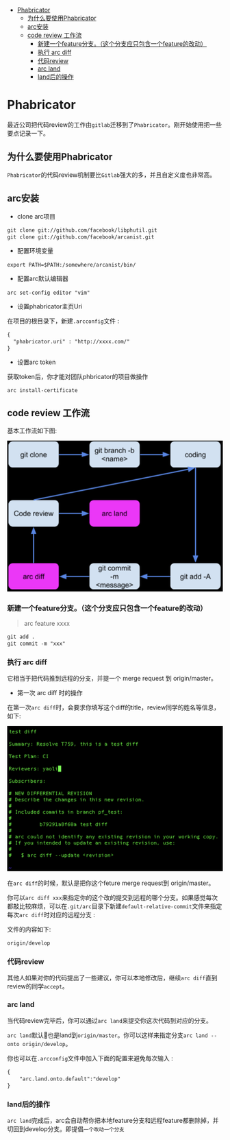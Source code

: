 - [Phabricator](#phabricator)
    - [为什么要使用Phabricator](#为什么要使用phabricator)
    - [arc安装](#arc安装)
    - [code review 工作流](#code-review-工作流)
        - [新建一个feature分支。（这个分支应只包含一个feature的改动）](#新建一个feature分支这个分支应只包含一个feature的改动)
        - [执行 arc diff](#执行-arc-diff)
        - [代码review](#代码review)
        - [arc land](#arc-land)
        - [land后的操作](#land后的操作)

# Phabricator

最近公司把代码review的工作由`gitlab`迁移到了`Phabricator`。刚开始使用把一些要点记录一下。


## 为什么要使用Phabricator

`Phabricator`的代码review机制要比`Gitlab`强大的多，并且自定义度也非常高。


## arc安装

- clone arc项目

```
git clone git://github.com/facebook/libphutil.git
git clone git://github.com/facebook/arcanist.git
```

- 配置环境变量

`export PATH=$PATH:/somewhere/arcanist/bin/`

- 配置arc默认编辑器

`arc set-config editor "vim"`

- 设置phabricator主页Uri

在项目的根目录下，新建`.arcconfig`文件 : 

```
{
  "phabricator.uri" : "http://xxxx.com/"
}
```

- 设置arc token

获取token后，你才能对团队phbricator的项目做操作

```
arc install-certificate
```

## code review 工作流

基本工作流如下图:

![](picture/arc工作流.png)

### 新建一个feature分支。（这个分支应只包含一个feature的改动）

>arc feature xxxx

```
git add .
git commit -m "xxx"
```

### 执行 arc diff

它相当于把代码推到远程的分支，并提一个 merge request 到 origin/master。

- 第一次 arc  diff 时的操作

在第一次`arc diff`时，会要求你填写这个diff的title，review同学的姓名等信息，如下:

![](picture/第一次arcdiff.png)


在`arc diff`的时候，默认是把你这个feture merge request到 origin/master。

你可以`arc diff xxx`来指定你的这个改的提交到远程的哪个分支。如果感觉每次都敲比较麻烦，可以在`.git/arc`目录下新建`default-relative-commit`文件来指定每次`arc diff`时对应的远程分支 :

文件的内容如下:

```
origin/develop
```

### 代码review

其他人如果对你的代码提出了一些建议，你可以本地修改后，继续`arc diff`直到 review的同学`accept`。

### arc land

当代码review完毕后，你可以通过`arc land`来提交你这次代码到对应的分支。

`arc land`默认也是land到`origin/master`。你可以这样来指定分支`arc land --onto origin/develop`。

你也可以在`.arcconfig`文件中加入下面的配置来避免每次输入 :

```
{
    "arc.land.onto.default":"develop"
}
```

### land后的操作

`arc land`完成后，arc会自动帮你把本地feature分支和远程feature都删除掉，并切回到develop分支。即提倡`一个改动一个分支`